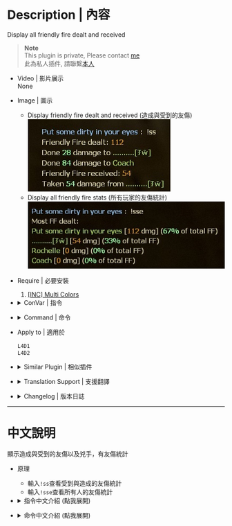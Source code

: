 # Description | 內容
Display all friendly fire dealt and received

> __Note__ <br/>
This plugin is private, Please contact [me](https://github.com/fbef0102/Game-Private_Plugin#私人插件列表-private-plugins-list)<br/>
此為私人插件, 請聯繫[本人](https://github.com/fbef0102/Game-Private_Plugin#私人插件列表-private-plugins-list)

* Video | 影片展示
<br/>None

* Image | 圖示
	* Display friendly fire dealt and received (造成與受到的友傷)
	<br/>![l4d_friendly_fire_stats_1](image/l4d_friendly_fire_stats_1.jpg)
	* Display all friendly fire stats (所有玩家的友傷統計)
	<br/>![l4d_friendly_fire_stats_2](image/l4d_friendly_fire_stats_2.jpg)

* Require | 必要安裝
	1. [[INC] Multi Colors](https://github.com/fbef0102/L4D1_2-Plugins/releases/tag/Multi-Colors)

* <details><summary>ConVar | 指令</summary>

	* cfg/sourcemod/l4d_friendly_fire_stats.cfg
		```php
		// 0=Plugin off, 1=Plugin on.
		l4d_friendly_fire_stats_enable "1"

		// Reset All FF data when 0=Map Change, 1=Next New Round, 2=Next Game starts (survivors leaving saferoom / survival or scavenge begins).
		l4d_friendly_fire_stats_reset_when "2"
		```
</details>

* <details><summary>Command | 命令</summary>

	* **Display friendly fire dealt and received.**
		```php
		sm_ss
		```

	* **Display All friendly fire dealt stats.**
		```php
		sm_sse
		```
</details>

* Apply to | 適用於
	```
	L4D1
	L4D2
	```

* <details><summary>Similar Plugin | 相似插件</summary>

	1. [l4dffannounce](https://github.com/fbef0102/L4D1_2-Plugins/tree/master/l4dffannounce): Notifies selected team(s) when someone is on final strike and add glow
		> 顯示誰他馬TK我

	2. [anti-friendly_fire](https://github.com/fbef0102/L4D1_2-Plugins/tree/master/anti-friendly_fire): shoot your teammate = shoot yourself
		> 反彈傷害

	3. [anti-friendly_fire_V2](/L4D_插件/Anti_Griefer_防惡意路人/anti-friendly_fire_V2): shoot teammate = shoot yourself V2
		> 隊友開槍射你會反彈傷害，第二版本
		
	4. [anti-friendly_fire_RPG](/L4D_插件/Anti_Griefer_防惡意路人/anti-friendly_fire_RPG): shoot teammate = shoot yourself RPG
		> 隊友開槍射你會反彈傷害，RPG版本
</details>

* <details><summary>Translation Support | 支援翻譯</summary>

	```
	English
	繁體中文
	简体中文
	```
</details>

* <details><summary>Changelog | 版本日誌</summary>

	* v1.2 (2024-9-3)
		* Add translation file

	* v1.1 (2022-12-8)
		* New Cvar, Reset All FF data when next game starts

	* v1.0 (2022-12-6)
		* Initial Release
</details>

- - - -
# 中文說明
顯示造成與受到的友傷以及兇手，有友傷統計

* 原理
	* 輸入```!ss```查看受到與造成的友傷統計
	* 輸入```!sse```查看所有人的友傷統計

* <details><summary>指令中文介紹 (點我展開)</summary>

	* cfg/sourcemod/l4d_friendly_fire_stats.cfg
		```php
		// 0=關閉插件, 1=啟動插件
		l4d_friendly_fire_stats_enable "1"

		// 何時重置友傷數據? 0=換圖時, 1=新的回合開始時, 2=下次遊戲開始之時 (離開安全室 / 生存或清道夫模式計時開始).
		l4d_friendly_fire_stats_reset_when "2"
		```
</details>

* <details><summary>命令中文介紹 (點我展開)</summary>

	* **查看受到與造成的友傷統計**
		```php
		sm_ss
		```

	* **查看所有人的友傷統計**
		```php
		sm_sse
		```
</details>